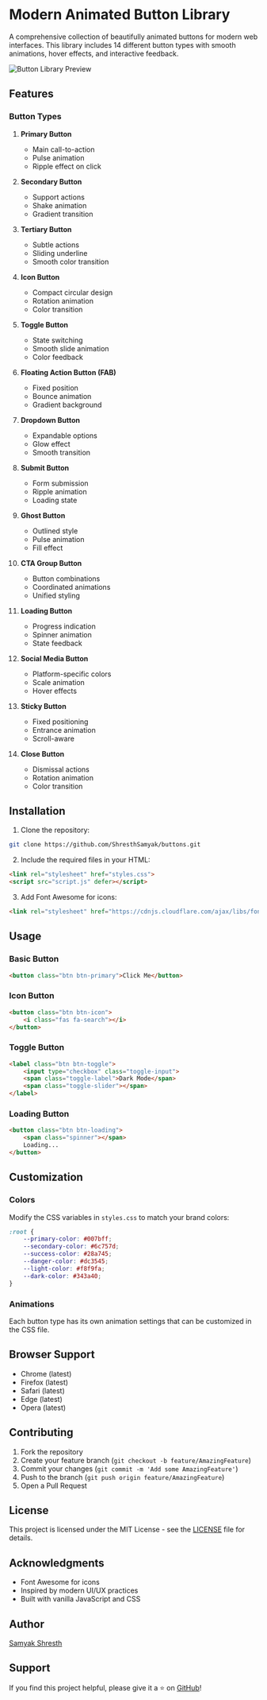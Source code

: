 # Modern Animated Button Library

A comprehensive collection of beautifully animated buttons for modern web interfaces. This library includes 14 different button types with smooth animations, hover effects, and interactive feedback.

![Button Library Preview](preview.gif)

## Features

### Button Types
1. **Primary Button**
   - Main call-to-action
   - Pulse animation
   - Ripple effect on click

2. **Secondary Button**
   - Support actions
   - Shake animation
   - Gradient transition

3. **Tertiary Button**
   - Subtle actions
   - Sliding underline
   - Smooth color transition

4. **Icon Button**
   - Compact circular design
   - Rotation animation
   - Color transition

5. **Toggle Button**
   - State switching
   - Smooth slide animation
   - Color feedback

6. **Floating Action Button (FAB)**
   - Fixed position
   - Bounce animation
   - Gradient background

7. **Dropdown Button**
   - Expandable options
   - Glow effect
   - Smooth transition

8. **Submit Button**
   - Form submission
   - Ripple animation
   - Loading state

9. **Ghost Button**
   - Outlined style
   - Pulse animation
   - Fill effect

10. **CTA Group Button**
    - Button combinations
    - Coordinated animations
    - Unified styling

11. **Loading Button**
    - Progress indication
    - Spinner animation
    - State feedback

12. **Social Media Button**
    - Platform-specific colors
    - Scale animation
    - Hover effects

13. **Sticky Button**
    - Fixed positioning
    - Entrance animation
    - Scroll-aware

14. **Close Button**
    - Dismissal actions
    - Rotation animation
    - Color transition

## Installation

1. Clone the repository:
```bash
git clone https://github.com/ShresthSamyak/buttons.git
```

2. Include the required files in your HTML:
```html
<link rel="stylesheet" href="styles.css">
<script src="script.js" defer></script>
```

3. Add Font Awesome for icons:
```html
<link rel="stylesheet" href="https://cdnjs.cloudflare.com/ajax/libs/font-awesome/6.0.0/css/all.min.css">
```

## Usage

### Basic Button
```html
<button class="btn btn-primary">Click Me</button>
```

### Icon Button
```html
<button class="btn btn-icon">
    <i class="fas fa-search"></i>
</button>
```

### Toggle Button
```html
<label class="btn btn-toggle">
    <input type="checkbox" class="toggle-input">
    <span class="toggle-label">Dark Mode</span>
    <span class="toggle-slider"></span>
</label>
```

### Loading Button
```html
<button class="btn btn-loading">
    <span class="spinner"></span>
    Loading...
</button>
```

## Customization

### Colors
Modify the CSS variables in `styles.css` to match your brand colors:
```css
:root {
    --primary-color: #007bff;
    --secondary-color: #6c757d;
    --success-color: #28a745;
    --danger-color: #dc3545;
    --light-color: #f8f9fa;
    --dark-color: #343a40;
}
```

### Animations
Each button type has its own animation settings that can be customized in the CSS file.

## Browser Support

- Chrome (latest)
- Firefox (latest)
- Safari (latest)
- Edge (latest)
- Opera (latest)

## Contributing

1. Fork the repository
2. Create your feature branch (`git checkout -b feature/AmazingFeature`)
3. Commit your changes (`git commit -m 'Add some AmazingFeature'`)
4. Push to the branch (`git push origin feature/AmazingFeature`)
5. Open a Pull Request

## License

This project is licensed under the MIT License - see the [LICENSE](LICENSE) file for details.

## Acknowledgments

- Font Awesome for icons
- Inspired by modern UI/UX practices
- Built with vanilla JavaScript and CSS

## Author

[Samyak Shresth](https://github.com/ShresthSamyak)

## Support

If you find this project helpful, please give it a ⭐️ on [GitHub](https://github.com/ShresthSamyak/buttons)!
